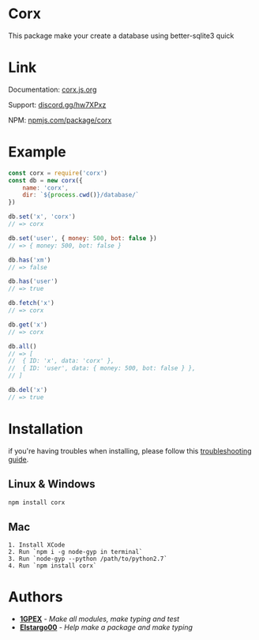 # Corx
This package make your create a database using better-sqlite3 quick

# Link
Documentation: [corx.js.org](https://www.corx.js.org)

Support: [discord.gg/hw7XPxz](https://www.discord.gg/hw7XPxz)

NPM: [npmjs.com/package/corx](https://www.npmjs.com/package/corx)

# Example
```js
const corx = require('corx')
const db = new corx({
    name: 'corx',
    dir: `${process.cwd()}/database/`
})

db.set('x', 'corx')
// => corx

db.set('user', { money: 500, bot: false })
// => { money: 500, bot: false }

db.has('xm')
// => false

db.has('user')
// => true

db.fetch('x')
// => corx

db.get('x')
// => corx

db.all()
// => [
//  { ID: 'x', data: 'corx' },
//  { ID: 'user', data: { money: 500, bot: false } },
// ]

db.del('x')
// => true
```

# Installation
if you're having troubles when installing, please follow this [troubleshooting guide](https://github.com/JoshuaWise/better-sqlite3/blob/master/docs/troubleshooting.md).

## Linux & Windows
```bash
npm install corx
```

## Mac
```
1. Install XCode
2. Run `npm i -g node-gyp in terminal`
3. Run `node-gyp --python /path/to/python2.7`
4. Run `npm install corx`
```

# Authors
* **[1GPEX](https://github.com/1gpex)** - *Make all modules, make typing and test*
* **[Elstargo00](https://github.com/Elstargo00)** - *Help make a package and make typing* 